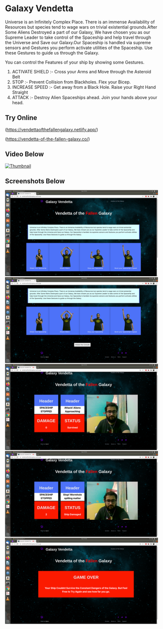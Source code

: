 # Galaxy Vendetta

Universe is an Infinitely Complex Place. There is an immense Availability of Resources but species tend to wage wars on trivial existential grounds.After Some Aliens Destroyed a part of our Galaxy, We have chosen you as our Supreme Leader to take control of the Spaceship and help travel through the Universe and Save our Galaxy.Our Spaceship is handled via supreme sensors and Gestures you perform activate utilities of the Spaceship. Use these Gestures to guide us through the Galaxy.

You can control the Features of your ship by showing some Gestures. 

1. ACTIVATE SHIELD :- Cross your Arms and Move through the Asteroid Belt
2. STOP :- Prevent Collision from Blackholes. Flex your Bicep.
3. INCREASE SPEED :- Get away from a Black Hole. Raise your Right Hand Straight
4. ATTACK :- Destroy Alien Spaceships ahead. Join your hands above your head.

## Try Online
(https://vendettaofthefallengalaxy.netlify.app/)

(https://vendetta-of-the-fallen-galaxy.co/)

## Video Below
[![Thumbnail](https://img.youtube.com/vi/FzqOyIhcFcQ/0.jpg)](https://www.youtube.com/watch?v=FzqOyIhcFcQ)


## Screenshots Below
![Home Page](https://raw.githubusercontent.com/shadowshot-x/galaxy-vendetta/master/screenshots/Screenshot%20from%202021-02-28%2015-15-17.png)
![Controls](https://raw.githubusercontent.com/shadowshot-x/galaxy-vendetta/master/screenshots/Screenshot%20from%202021-02-28%2015-15-22.png)
![Game1](https://raw.githubusercontent.com/shadowshot-x/galaxy-vendetta/master/screenshots/Screenshot%20from%202021-02-28%2015-15-36.png)
![Game2](https://github.com/shadowshot-x/galaxy-vendetta/blob/master/screenshots/Screenshot%20from%202021-02-28%2015-15-46.png)
![Game Over](https://raw.githubusercontent.com/shadowshot-x/galaxy-vendetta/master/screenshots/Screenshot%20from%202021-02-28%2015-16-03.png)
